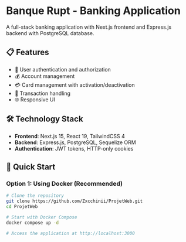 # Banque Rupt - Banking Application

A full-stack banking application with Next.js frontend and Express.js backend with PostgreSQL database.

## 📋 Features

- 🔐 User authentication and authorization
- 💰 Account management
- 💳 Card management with activation/deactivation
- 💸 Transaction handling
- 🌐 Responsive UI

## 🛠️ Technology Stack

- **Frontend**: Next.js 15, React 19, TailwindCSS 4
- **Backend**: Express.js, PostgreSQL, Sequelize ORM
- **Authentication**: JWT tokens, HTTP-only cookies

## 🚀 Quick Start

### Option 1: Using Docker (Recommended)

```bash
# Clone the repository
git clone https://github.com/Zxcchinii/ProjetWeb.git
cd ProjetWeb

# Start with Docker Compose
docker compose up -d

# Access the application at http://localhost:3000